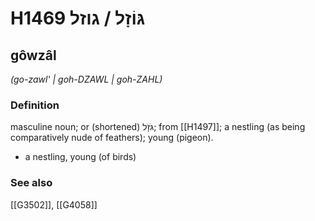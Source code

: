 # H1469 גּוֹזָל / גוזל

## gôwzâl

_(go-zawl' | ɡoh-DZAWL | ɡoh-ZAHL)_

### Definition

masculine noun; or (shortened) גֹּזָל; from [[H1497]]; a nestling (as being comparatively nude of feathers); young (pigeon).

- a nestling, young (of birds)
### See also

[[G3502]], [[G4058]]

